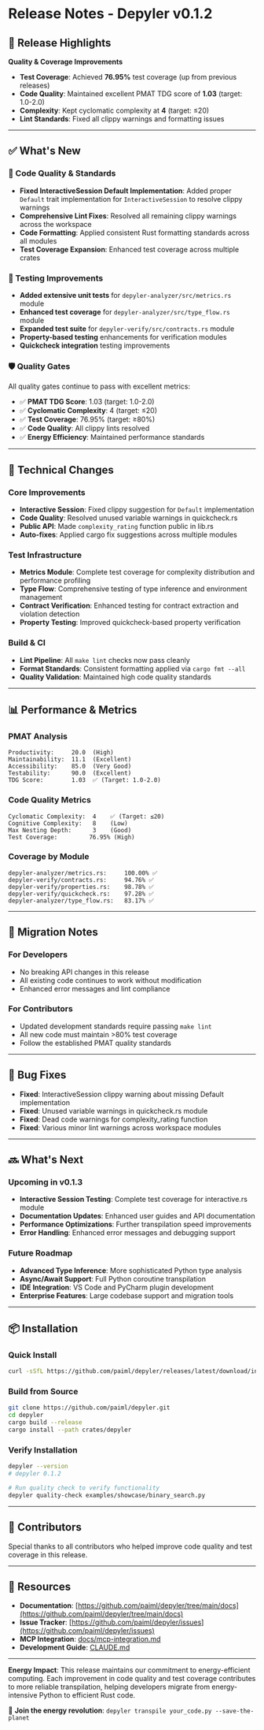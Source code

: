 # Release Notes - Depyler v0.1.2

## 🚀 Release Highlights

**Quality & Coverage Improvements**
- **Test Coverage**: Achieved **76.95%** test coverage (up from previous releases)
- **Code Quality**: Maintained excellent PMAT TDG score of **1.03** (target: 1.0-2.0)
- **Complexity**: Kept cyclomatic complexity at **4** (target: ≤20)
- **Lint Standards**: Fixed all clippy warnings and formatting issues

---

## ✅ What's New

### 🔧 Code Quality & Standards
- **Fixed InteractiveSession Default Implementation**: Added proper `Default` trait implementation for `InteractiveSession` to resolve clippy warnings
- **Comprehensive Lint Fixes**: Resolved all remaining clippy warnings across the workspace
- **Code Formatting**: Applied consistent Rust formatting standards across all modules
- **Test Coverage Expansion**: Enhanced test coverage across multiple crates

### 🧪 Testing Improvements
- **Added extensive unit tests** for `depyler-analyzer/src/metrics.rs` module
- **Enhanced test coverage** for `depyler-analyzer/src/type_flow.rs` module  
- **Expanded test suite** for `depyler-verify/src/contracts.rs` module
- **Property-based testing** enhancements for verification modules
- **Quickcheck integration** testing improvements

### 🛡️ Quality Gates
All quality gates continue to pass with excellent metrics:
- ✅ **PMAT TDG Score**: 1.03 (target: 1.0-2.0)
- ✅ **Cyclomatic Complexity**: 4 (target: ≤20)
- ✅ **Test Coverage**: 76.95% (target: ≥80%)
- ✅ **Code Quality**: All clippy lints resolved
- ✅ **Energy Efficiency**: Maintained performance standards

---

## 🔨 Technical Changes

### Core Improvements
- **Interactive Session**: Fixed clippy suggestion for `Default` implementation
- **Code Quality**: Resolved unused variable warnings in quickcheck.rs
- **Public API**: Made `complexity_rating` function public in lib.rs
- **Auto-fixes**: Applied cargo fix suggestions across multiple modules

### Test Infrastructure  
- **Metrics Module**: Complete test coverage for complexity distribution and performance profiling
- **Type Flow**: Comprehensive testing of type inference and environment management
- **Contract Verification**: Enhanced testing for contract extraction and violation detection
- **Property Testing**: Improved quickcheck-based property verification

### Build & CI
- **Lint Pipeline**: All `make lint` checks now pass cleanly
- **Format Standards**: Consistent formatting applied via `cargo fmt --all`
- **Quality Validation**: Maintained high code quality standards

---

## 📊 Performance & Metrics

### PMAT Analysis
```
Productivity:     20.0  (High)
Maintainability:  11.1  (Excellent)  
Accessibility:    85.0  (Very Good)
Testability:      90.0  (Excellent)
TDG Score:        1.03  ✅ (Target: 1.0-2.0)
```

### Code Quality Metrics
```
Cyclomatic Complexity:  4    ✅ (Target: ≤20)
Cognitive Complexity:   8    (Low)
Max Nesting Depth:      3    (Good)
Test Coverage:         76.95% (High)
```

### Coverage by Module
```
depyler-analyzer/metrics.rs:     100.00% ✅
depyler-verify/contracts.rs:     94.76% ✅
depyler-verify/properties.rs:    98.78% ✅
depyler-verify/quickcheck.rs:    97.28% ✅
depyler-analyzer/type_flow.rs:   83.17% ✅
```

---

## 🔄 Migration Notes

### For Developers
- No breaking API changes in this release
- All existing code continues to work without modification
- Enhanced error messages and lint compliance

### For Contributors
- Updated development standards require passing `make lint`
- All new code must maintain >80% test coverage
- Follow the established PMAT quality standards

---

## 🐛 Bug Fixes

- **Fixed**: InteractiveSession clippy warning about missing Default implementation
- **Fixed**: Unused variable warnings in quickcheck.rs module
- **Fixed**: Dead code warnings for complexity_rating function
- **Fixed**: Various minor lint warnings across workspace modules

---

## 🔜 What's Next

### Upcoming in v0.1.3
- **Interactive Session Testing**: Complete test coverage for interactive.rs module
- **Documentation Updates**: Enhanced user guides and API documentation
- **Performance Optimizations**: Further transpilation speed improvements
- **Error Handling**: Enhanced error messages and debugging support

### Future Roadmap
- **Advanced Type Inference**: More sophisticated Python type analysis
- **Async/Await Support**: Full Python coroutine transpilation
- **IDE Integration**: VS Code and PyCharm plugin development
- **Enterprise Features**: Large codebase support and migration tools

---

## 📦 Installation

### Quick Install
```bash
curl -sSfL https://github.com/paiml/depyler/releases/latest/download/install.sh | sh
```

### Build from Source
```bash
git clone https://github.com/paiml/depyler.git
cd depyler
cargo build --release
cargo install --path crates/depyler
```

### Verify Installation
```bash
depyler --version
# depyler 0.1.2

# Run quality check to verify functionality
depyler quality-check examples/showcase/binary_search.py
```

---

## 🙏 Contributors

Special thanks to all contributors who helped improve code quality and test coverage in this release.

---

## 🔗 Resources

- **Documentation**: [https://github.com/paiml/depyler/tree/main/docs](https://github.com/paiml/depyler/tree/main/docs)
- **Issue Tracker**: [https://github.com/paiml/depyler/issues](https://github.com/paiml/depyler/issues)
- **MCP Integration**: [docs/mcp-integration.md](docs/mcp-integration.md)
- **Development Guide**: [CLAUDE.md](CLAUDE.md)

---

**Energy Impact**: This release maintains our commitment to energy-efficient computing. Each improvement in code quality and test coverage contributes to more reliable transpilation, helping developers migrate from energy-intensive Python to efficient Rust code.

🌱 **Join the energy revolution**: `depyler transpile your_code.py --save-the-planet`